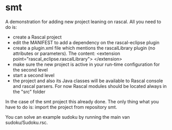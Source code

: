 smt
===

A demonstration for adding new project leaning on rascal. All you need to do
is:
* create a Rascal project
* edit the MANIFEST to add a dependency on the rascal-eclipse plugin
* create a plugin.xml file which mentions the rascalLibrary plugin (no
   attributes or parameters).
   The content: 
   \<extension point="rascal_eclipse.rascalLibrary"> \</extension>
* make sure the new project is active in your run-time configuration for
the second level
* start a second level
* the project and also its Java classes will be available to Rascal
console and rascal parsers. For now Rascal modules should be located
always in the "src" folder


In the case of the smt project this already done.
The only thing what you have to do is: import the project from repository smt.


You can solve an example sudoku by running the main van sudoku/Sudoku.rsc. 
